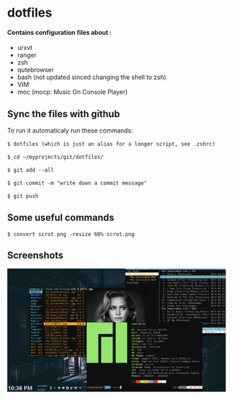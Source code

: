 # dotfiles
#### Contains configuration files about : 
- urxvt 
- ranger 
- zsh
- qutebrowser 
- bash (not updated sinced changing the shell to zsh)
- VIM
- moc (mocp: Music On Console Player)

## Sync the files with github
To run it automaticaly run these commands:
```
$ dotfiles (which is just an alias for a longer script, see .zshrc)
```
```
$ cd ~/myprojects/git/dotfiles/
```
```
$ git add --all
```
```
$ git commit -m "write down a commit message"
```
```
$ git push
```

## Some useful commands
```
$ convert scrot.png -resize 60% scrot.png
```

## Screenshots
![screen1](screenshots/scrot.png)
